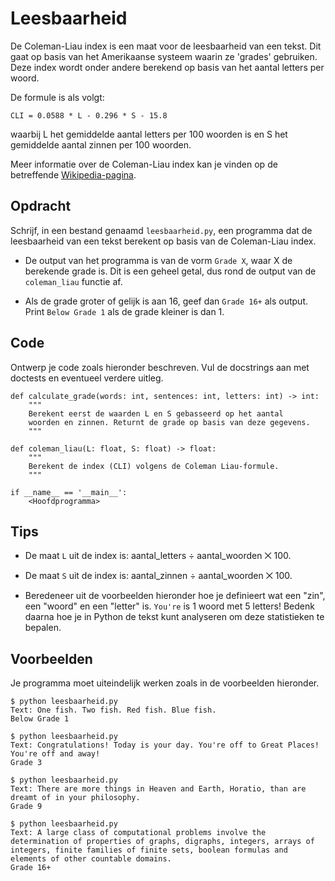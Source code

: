 # Leesbaarheid

De Coleman-Liau index is een maat voor de leesbaarheid van een tekst.
Dit gaat op basis van het Amerikaanse systeem waarin ze 'grades' gebruiken.
Deze index wordt onder andere berekend op basis van het aantal letters per woord.

De formule is als volgt:

    CLI = 0.0588 * L - 0.296 * S - 15.8

waarbij L het gemiddelde aantal letters per 100 woorden is en S het gemiddelde aantal zinnen per 100 woorden.

Meer informatie over de Coleman-Liau index kan je vinden op de betreffende [Wikipedia-pagina](https://en.wikipedia.org/wiki/Coleman%E2%80%93Liau_index).

## Opdracht

Schrijf, in een bestand genaamd `leesbaarheid.py`, een programma dat de leesbaarheid van een tekst berekent op basis van de Coleman-Liau index.

* De output van het programma is van de vorm `Grade X`, waar X de berekende grade is. Dit is een geheel getal, dus rond de output van de `coleman_liau` functie af.

* Als de grade groter of gelijk is aan 16, geef dan `Grade 16+` als output. Print `Below Grade 1` als de grade kleiner is dan 1.

## Code

Ontwerp je code zoals hieronder beschreven. Vul de docstrings aan met doctests en eventueel verdere uitleg.

    def calculate_grade(words: int, sentences: int, letters: int) -> int:
        """
        Berekent eerst de waarden L en S gebasseerd op het aantal
        woorden en zinnen. Returnt de grade op basis van deze gegevens.
        """

    def coleman_liau(L: float, S: float) -> float:
        """
        Berekent de index (CLI) volgens de Coleman Liau-formule.
        """

    if __name__ == '__main__':
        <Hoofdprogramma>

## Tips

*  De maat `L` uit de index is: aantal\_letters ÷ aantal\_woorden ⨉ 100.

*  De maat `S` uit de index is: aantal\_zinnen ÷ aantal\_woorden ⨉ 100.

*  Beredeneer uit de voorbeelden hieronder hoe je definieert wat een "zin", een "woord" en een "letter" is. `You're` is 1 woord met 5 letters! Bedenk daarna hoe je in Python de tekst kunt analyseren om deze statistieken te bepalen.

## Voorbeelden

Je programma moet uiteindelijk werken zoals in de voorbeelden hieronder.

    $ python leesbaarheid.py
    Text: One fish. Two fish. Red fish. Blue fish.
    Below Grade 1

    $ python leesbaarheid.py
    Text: Congratulations! Today is your day. You're off to Great Places! You're off and away!
    Grade 3

    $ python leesbaarheid.py
    Text: There are more things in Heaven and Earth, Horatio, than are dreamt of in your philosophy.
    Grade 9

    $ python leesbaarheid.py
    Text: A large class of computational problems involve the determination of properties of graphs, digraphs, integers, arrays of integers, finite families of finite sets, boolean formulas and elements of other countable domains.
    Grade 16+
